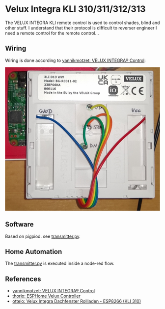 # Velux Integra KLI 310/311/312/313

The VELUX INTEGRA KLI remote control is used to control shades, blind and other stuff. I understand that their protocol is difficult to reverser engineer I need a remote control for the remote control...

## Wiring

Wiring is done according to [yannikmotzet: VELUX INTEGRA® Control](https://github.com/yannikmotzet/velux-integra-control):

![wiring](./wiring.jpg)

## Software

Based on pigpiod. see [transmitter.py](./transmitter.py).

## Home Automation

The [transmitter.py](./transmitter.py) is executed inside a node-red flow.

## References

- [yannikmotzet: VELUX INTEGRA® Control](https://github.com/yannikmotzet/velux-integra-control)
- [thorio: ESPHome Velux Controller](https://github.com/thorio/esphome-projects/tree/master/velux-controller)
- [ottelo: Velux Integra Dachfenster Rollladen - ESP8266 (KLI 310)](https://ottelo.jimdofree.com/velux-integra-esp8266/)